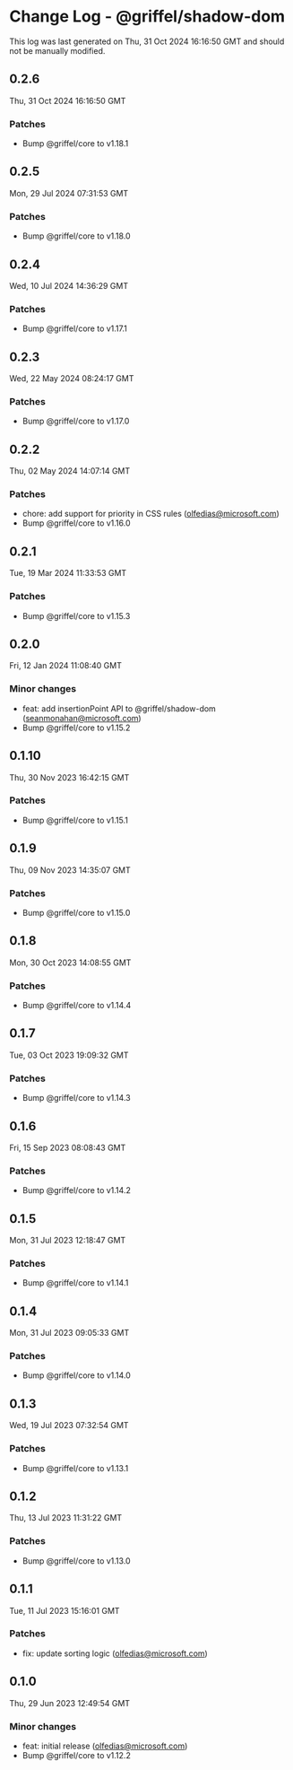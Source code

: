 # Change Log - @griffel/shadow-dom

This log was last generated on Thu, 31 Oct 2024 16:16:50 GMT and should not be manually modified.

<!-- Start content -->

## 0.2.6

Thu, 31 Oct 2024 16:16:50 GMT

### Patches

- Bump @griffel/core to v1.18.1

## 0.2.5

Mon, 29 Jul 2024 07:31:53 GMT

### Patches

- Bump @griffel/core to v1.18.0

## 0.2.4

Wed, 10 Jul 2024 14:36:29 GMT

### Patches

- Bump @griffel/core to v1.17.1

## 0.2.3

Wed, 22 May 2024 08:24:17 GMT

### Patches

- Bump @griffel/core to v1.17.0

## 0.2.2

Thu, 02 May 2024 14:07:14 GMT

### Patches

- chore: add support for priority in CSS rules (olfedias@microsoft.com)
- Bump @griffel/core to v1.16.0

## 0.2.1

Tue, 19 Mar 2024 11:33:53 GMT

### Patches

- Bump @griffel/core to v1.15.3

## 0.2.0

Fri, 12 Jan 2024 11:08:40 GMT

### Minor changes

- feat: add insertionPoint API to @griffel/shadow-dom (seanmonahan@microsoft.com)
- Bump @griffel/core to v1.15.2

## 0.1.10

Thu, 30 Nov 2023 16:42:15 GMT

### Patches

- Bump @griffel/core to v1.15.1

## 0.1.9

Thu, 09 Nov 2023 14:35:07 GMT

### Patches

- Bump @griffel/core to v1.15.0

## 0.1.8

Mon, 30 Oct 2023 14:08:55 GMT

### Patches

- Bump @griffel/core to v1.14.4

## 0.1.7

Tue, 03 Oct 2023 19:09:32 GMT

### Patches

- Bump @griffel/core to v1.14.3

## 0.1.6

Fri, 15 Sep 2023 08:08:43 GMT

### Patches

- Bump @griffel/core to v1.14.2

## 0.1.5

Mon, 31 Jul 2023 12:18:47 GMT

### Patches

- Bump @griffel/core to v1.14.1

## 0.1.4

Mon, 31 Jul 2023 09:05:33 GMT

### Patches

- Bump @griffel/core to v1.14.0

## 0.1.3

Wed, 19 Jul 2023 07:32:54 GMT

### Patches

- Bump @griffel/core to v1.13.1

## 0.1.2

Thu, 13 Jul 2023 11:31:22 GMT

### Patches

- Bump @griffel/core to v1.13.0

## 0.1.1

Tue, 11 Jul 2023 15:16:01 GMT

### Patches

- fix: update sorting logic (olfedias@microsoft.com)

## 0.1.0

Thu, 29 Jun 2023 12:49:54 GMT

### Minor changes

- feat: initial release (olfedias@microsoft.com)
- Bump @griffel/core to v1.12.2
